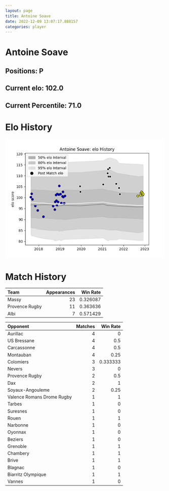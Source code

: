 ```yaml
---  
layout: page  
title: Antoine Soave  
date: 2022-12-09 13:07:17.888157  
categories: player  
---
```

# Antoine Soave

## Positions: P

## Current elo: 102.0

## Current Percentile: 71.0

# Elo History


![elo history](history_AntoineSoave.png)
# Match History


| Team           |   Appearances |   Win Rate |
|:---------------|--------------:|-----------:|
| Massy          |            23 |   0.326087 |
| Provence Rugby |            11 |   0.363636 |
| Albi           |             7 |   0.571429 |

| Opponent                   |   Matches |   Win Rate |
|:---------------------------|----------:|-----------:|
| Aurillac                   |         4 |   0        |
| US Bressane                |         4 |   0.5      |
| Carcassonne                |         4 |   0.5      |
| Montauban                  |         4 |   0.25     |
| Colomiers                  |         3 |   0.333333 |
| Nevers                     |         3 |   0        |
| Provence Rugby             |         2 |   0.5      |
| Dax                        |         2 |   1        |
| Soyaux-Angouleme           |         2 |   0.25     |
| Valence Romans Drome Rugby |         1 |   1        |
| Tarbes                     |         1 |   0        |
| Suresnes                   |         1 |   0        |
| Rouen                      |         1 |   1        |
| Narbonne                   |         1 |   0        |
| Oyonnax                    |         1 |   0        |
| Beziers                    |         1 |   0        |
| Grenoble                   |         1 |   1        |
| Chambery                   |         1 |   1        |
| Brive                      |         1 |   1        |
| Blagnac                    |         1 |   0        |
| Biarritz Olympique         |         1 |   1        |
| Vannes                     |         1 |   0        |